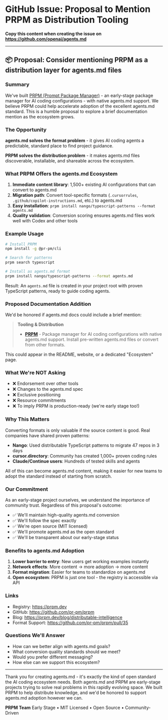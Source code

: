 # GitHub Issue: Proposal to Mention PRPM as Distribution Tooling

**Copy this content when creating the issue on https://github.com/openai/agents.md**

---

## 📦 Proposal: Consider mentioning PRPM as a distribution layer for agents.md files

### Summary

We've built [PRPM (Prompt Package Manager)](https://prpm.dev) - an early-stage package manager for AI coding configurations - with native agents.md support. We believe PRPM could help accelerate adoption of the excellent agents.md standard. This is a humble proposal to explore a brief documentation mention as the ecosystem grows.

### The Opportunity

**agents.md solves the format problem** - it gives AI coding agents a predictable, standard place to find project guidance.

**PRPM solves the distribution problem** - it makes agents.md files discoverable, installable, and shareable across the ecosystem.

### What PRPM Offers the agents.md Ecosystem

1. **Immediate content library**: 1,500+ existing AI configurations that can convert to agents.md
2. **Migration path**: Convert tool-specific formats (`.cursorrules`, `.github/copilot-instructions.md`, etc.) to agents.md
3. **Easy installation**: `prpm install nango/typescript-patterns --format agents.md`
4. **Quality validation**: Conversion scoring ensures agents.md files work well with Codex and other tools

### Example Usage

```bash
# Install PRPM
npm install -g @pr-pm/cli

# Search for patterns
prpm search typescript

# Install as agents.md format
prpm install nango/typescript-patterns --format agents.md
```

Result: An `agents.md` file is created in your project root with proven TypeScript patterns, ready to guide coding agents.

### Proposed Documentation Addition

We'd be honored if agents.md docs could include a brief mention:

> **Tooling & Distribution**
>
> - **[PRPM](https://prpm.dev)** - Package manager for AI coding configurations with native agents.md support. Install pre-written agents.md files or convert from other formats.

This could appear in the README, website, or a dedicated "Ecosystem" page.

### What We're NOT Asking

- ❌ Endorsement over other tools
- ❌ Changes to the agents.md spec
- ❌ Exclusive positioning
- ❌ Resource commitments
- ❌ To imply PRPM is production-ready (we're early stage too!)

### Why This Matters

Converting formats is only valuable if the source content is good. Real companies have shared proven patterns:

- **Nango**: Used distributable TypeScript patterns to migrate 47 repos in 3 days
- **cursor.directory**: Community has created 1,000+ proven coding rules
- **Claude/Continue users**: Hundreds of tested skills and agents

All of this can become agents.md content, making it easier for new teams to adopt the standard instead of starting from scratch.

### Our Commitment

As an early-stage project ourselves, we understand the importance of community trust. Regardless of this proposal's outcome:
- ✅ We'll maintain high-quality agents.md conversion
- ✅ We'll follow the spec exactly
- ✅ We're open source (MIT licensed)
- ✅ We'll promote agents.md as the open standard
- ✅ We'll be transparent about our early-stage status

### Benefits to agents.md Adoption

1. **Lower barrier to entry**: New users get working examples instantly
2. **Network effects**: More content → more adoption → more content
3. **Format migration**: Easier for teams to standardize on agents.md
4. **Open ecosystem**: PRPM is just one tool - the registry is accessible via API

### Links

- Registry: https://prpm.dev
- GitHub: https://github.com/pr-pm/prpm
- Blog: https://prpm.dev/blog/distributable-intelligence
- Format Support: https://github.com/pr-pm/prpm/pull/35

### Questions We'll Answer

- How can we better align with agents.md goals?
- What conversion quality standards should we meet?
- Would you prefer different messaging?
- How else can we support this ecosystem?

---

Thank you for creating agents.md - it's exactly the kind of open standard the AI coding ecosystem needs. Both agents.md and PRPM are early-stage projects trying to solve real problems in this rapidly evolving space. We built PRPM to help distribute knowledge, and we'd be honored to support agents.md adoption however we can.

**PRPM Team**
Early Stage • MIT Licensed • Open Source • Community-Driven
